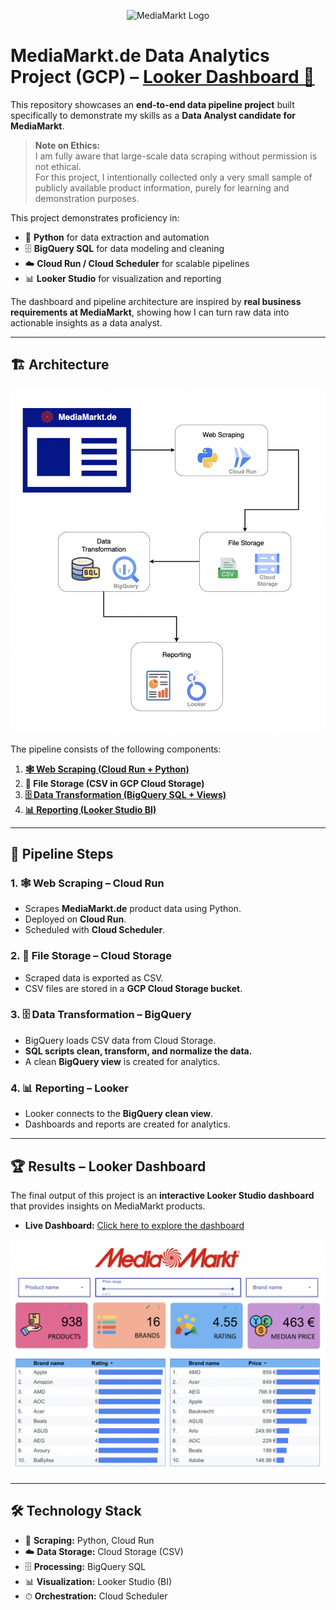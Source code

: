 <p align="center">
  <img src="https://upload.wikimedia.org/wikipedia/commons/f/f0/Media_Markt_logo.svg" alt="MediaMarkt Logo" width="400"/>
</p>

# MediaMarkt.de Data Analytics Project (GCP) – [Looker Dashboard 🔗](https://lookerstudio.google.com/s/tesjnh1EpHo)

This repository showcases an **end-to-end data pipeline project** built specifically to demonstrate my skills as a **Data Analyst candidate for MediaMarkt**.

> **Note on Ethics:**  
> I am fully aware that large-scale data scraping without permission is not ethical.  
> For this project, I intentionally collected only a very small sample of publicly available product information, purely for learning and demonstration purposes.

This project demonstrates proficiency in:

- 🐍 **Python** for data extraction and automation  
- 🗄️ **BigQuery SQL** for data modeling and cleaning  
- ☁️ **Cloud Run / Cloud Scheduler** for scalable pipelines  
- 📊 **Looker Studio** for visualization and reporting  

The dashboard and pipeline architecture are inspired by **real business requirements at MediaMarkt**, showing how I can turn raw data into actionable insights as a data analyst.

---

## 🏗 Architecture

<img src="architecture/pipeline-diagram.png" alt="Pipeline Architecture" width="600"/>

The pipeline consists of the following components:

1. **[🕸 Web Scraping (Cloud Run + Python)](scraping/)**  
2. **📂 File Storage (CSV in GCP Cloud Storage)**  
3. **[🗄 Data Transformation (BigQuery SQL + Views)](gcp/)**  
4. **[📊 Reporting (Looker Studio BI)](looker/)**

---

## 🔄 Pipeline Steps

### 1. 🕸 Web Scraping – Cloud Run
- Scrapes **MediaMarkt.de** product data using Python.
- Deployed on **Cloud Run**.
- Scheduled with **Cloud Scheduler**.

### 2. 📂 File Storage – Cloud Storage
- Scraped data is exported as CSV.
- CSV files are stored in a **GCP Cloud Storage bucket**.

### 3. 🗄 Data Transformation – BigQuery
- BigQuery loads CSV data from Cloud Storage.
- **SQL scripts clean, transform, and normalize the data.**
- A clean **BigQuery view** is created for analytics.

### 4. 📊 Reporting – Looker
- Looker connects to the **BigQuery clean view**.
- Dashboards and reports are created for analytics.

---

## 🏆 Results – Looker Dashboard

The final output of this project is an **interactive Looker Studio dashboard** that provides insights on MediaMarkt products.

- **Live Dashboard:** [Click here to explore the dashboard](https://lookerstudio.google.com/s/tesjnh1EpHo)  

<img src="looker/dashboard-screenshot.png" alt="Dashboard Screenshot" width="600"/>

---

## 🛠 Technology Stack

- 🐍 **Scraping:** Python, Cloud Run  
- ☁️ **Data Storage:** Cloud Storage (CSV)  
- 🗄 **Processing:** BigQuery SQL  
- 📊 **Visualization:** Looker Studio (BI)  
- ⏱ **Orchestration:** Cloud Scheduler  
